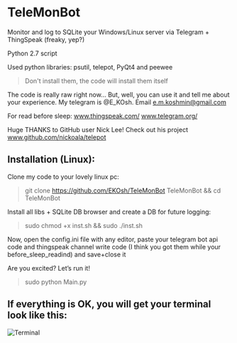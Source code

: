 ﻿# TeleMonBot
Monitor and log to SQLite your Windows/Linux server via Telegram + ThingSpeak (freaky, yep?)

Python 2.7 script

Used python libraries: psutil, telepot, PyQt4 and peewee
> Don't install them, the code will install them itself

The code is really raw right now... But, well, you can use it and tell me about your experience. My telegram is @E_KOsh. Email e.m.koshmin@gmail.com

For read before sleep: www.thingspeak.com/ www.telegram.org/ 

Huge THANKS to GitHub user Nick Lee! Check out his project www.github.com/nickoala/telepot


## Installation (Linux):

Clone my code to your lovely linux pc:

> git clone https://github.com/EKOsh/TeleMonBot TeleMonBot && cd TeleMonBot

Install all libs + SQLite DB browser and create a DB for future logging:

> sudo chmod +x inst.sh && sudo ./inst.sh

Now, open the config.ini file with any editor, paste your telegram bot api code and thingspeak channel write code (I think you got them while your before_sleep_readind) and save+close it

Are you excited? Let’s run it!

> sudo python Main.py

## If everything is OK, you will get your terminal look like this:

![Terminal](https://github.com/EKOsh/TeleMonBot/blob/master/terminal.png)
